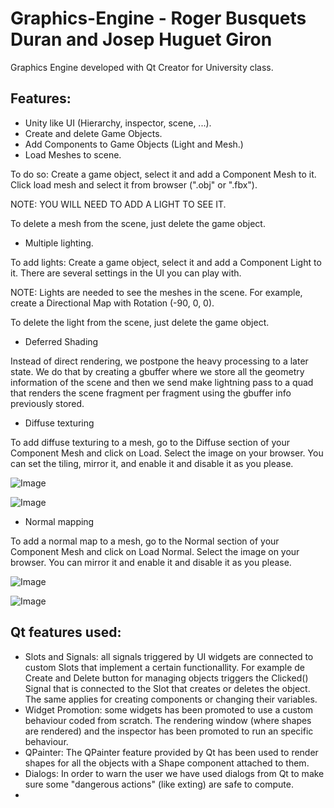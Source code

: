 # Graphics-Engine - Roger Busquets Duran and Josep Huguet Giron
Graphics Engine developed with Qt Creator for University class.

## Features:
* Unity like UI (Hierarchy, inspector, scene, ...).
* Create and delete Game Objects.
* Add Components to Game Objects (Light and Mesh.)
* Load Meshes to scene. 

To do so: Create a game object, select it and add a Component Mesh to it. Click load mesh and select it from browser (".obj" or ".fbx").

NOTE: YOU WILL NEED TO ADD A LIGHT TO SEE IT.

To delete a mesh from the scene, just delete the game object.

* Multiple lighting.

To add lights: Create a game object, select it and add a  Component Light to it. There are several settings in the UI you can play with.

NOTE: Lights are needed to see the meshes in the scene. For example, create a Directional Map with Rotation (-90, 0, 0).

To delete the light from the scene, just delete the game object.

* Deferred Shading

Instead of direct rendering, we postpone the heavy processing to a later state. We do that by creating a gbuffer where we store all the geometry information of the scene and then we send make lightning pass to a quad that renders the scene fragment per fragment using the gbuffer info previously stored.

* Diffuse texturing

To add diffuse texturing to a mesh, go to the Diffuse section of your Component Mesh and click on Load. Select the image on your browser. You can set the tiling, mirror it, and enable it and disable it as you please.

![Image](http://i64.tinypic.com/20fcoea.png)

![Image](http://i66.tinypic.com/2pqm9hj.png)

* Normal mapping

To add a normal map to a mesh, go to the Normal section of your Component Mesh and click on Load Normal. Select the image on your browser. You can mirror it and enable it and disable it as you please.

![Image](http://i64.tinypic.com/1et5qw.png)

![Image](http://i66.tinypic.com/2lcb3vk.png)


## Qt features used:
* Slots and Signals: all signals triggered by UI widgets are connected to custom Slots that implement a certain functionallity. For example 
de Create and Delete button for managing objects triggers the Clicked() Signal that is connected to the Slot that creates or deletes the object.
The same applies for creating components or changing their variables. 
* Widget Promotion: some widgets has been promoted to use a custom behaviour coded from scratch. The rendering window (where shapes are rendered)
and the inspector has been promoted to run an specific behaviour. 
* QPainter: The QPainter feature provided by Qt has been used to render shapes for all the objects with a Shape component attached to them.
* Dialogs: In order to warn the user we have used dialogs from Qt to make sure some "dangerous actions" (like exting) are safe to compute. 
*

